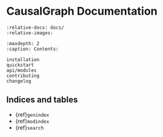 # CausalGraph Documentation

```{include} ../README.md
:relative-docs: docs/
:relative-images:
```

```{toctree}
:maxdepth: 2
:caption: Contents:

installation
quickstart
api/modules
contributing
changelog
```

## Indices and tables

* {ref}`genindex`
* {ref}`modindex`
* {ref}`search`
